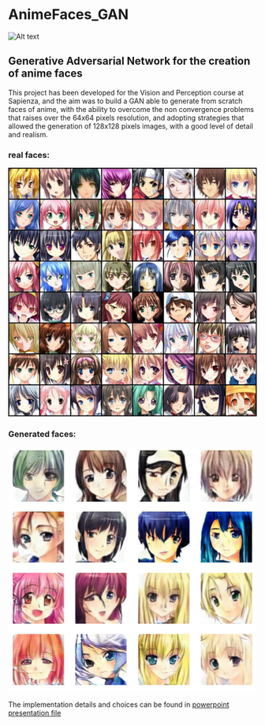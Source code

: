 # AnimeFaces_GAN
![Alt text](images/generative-adversarial-network.png?raw=true "GAN structure")
## Generative Adversarial Network for the creation of anime faces

This project has been developed for the Vision and Perception course at Sapienza, and the aim was to build a GAN able to generate from scratch faces of anime, with the ability to overcome the non convergence problems that raises over the 64x64 pixels resolution, and adopting strategies that allowed the generation of 128x128 pixels images, with a good level of detail and realism. 

### real faces:
![Alt text](images/image_2021-02-11_16-33-17.png?raw=true "Sample Image")

### Generated faces:
![Alt text](images/image_2021-02-11_16-10-46.png?raw=true "Sample Image")

The implementation details and choices can be found in [powerpoint presentation file](FinalProjectPresentation_Maselli_Zappia.pptx)


